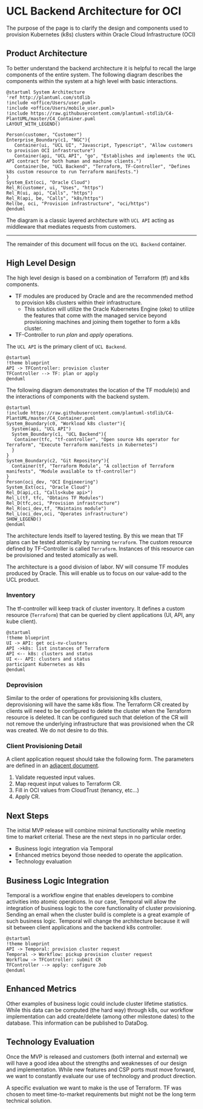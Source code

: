 # UCL Backend Architecture for OCI

The purpose of the page is to clarify the design and components used to provision
Kubernetes (k8s) clusters within Oracle Cloud Infrastructure (OCI)

## Product Architecture

To better understand the backend architecture it is helpful to recall the large
components of the entire system.  The following diagram describes the components
within the system at a high level with basic interactions.

```plantuml
@startuml System Architecture
'ref http://plantuml.com/stdlib
!include <office/Users/user.puml>
!include <office/Users/mobile_user.puml>
!include https://raw.githubusercontent.com/plantuml-stdlib/C4-PlantUML/master/C4_Container.puml
LAYOUT_WITH_LEGEND()

Person(customer, "Customer")
Enterprise_Boundary(c1, "NGC"){
   Container(ui, "UCL UI", "Javascript, Typescript", "Allow customers to provision OCI infrastructure")
   Container(api, "UCL API", "go", "Establishes and implements the UCL API contract for both human and machine clients.")
   Container(be, "UCL Backend", "Terraform, TF-Controller", "Defines k8s custom resource to run Terraform manifests.")
}
System_Ext(oci, "Oracle Cloud")
Rel_R(customer, ui, "Uses", "https")
Rel_R(ui, api, "Calls", "https")
Rel_R(api, be, "Calls", "k8s/https")
Rel(be, oci, "Provision infrastructure", "oci/https")
@enduml
```

The diagram is a classic layered architecture with `UCL API` acting as middleware
that mediates requests from customers.

----
The remainder of this document will focus on the `UCL Backend` container.

## High Level Design

The high level design is based on a combination of Terraform (tf) and k8s
components.  

* TF modules are produced by Oracle and are the recommended method to provision
k8s clusters within their infrastructure.
  * This solution will utilize the Oracle Kubernetes Engine (oke) to utilize
  the features that come with the managed service beyond provisioning machines
  and joining them together to form a k8s cluster.
* TF-Controller to run _plan_ and _apply_ operations.

The `UCL API` is the primary client of `UCL Backend`.

```plantuml
@startuml
!theme blueprint
API -> TFController: provision cluster
TFController --> TF: plan or apply
@enduml
```

The following diagram demonstrates the location of the TF module(s) and the
interactions of components with the backend system.

```plantuml
@startuml
!include https://raw.githubusercontent.com/plantuml-stdlib/C4-PlantUML/master/C4_Container.puml
System_Boundary(c0, "Workload k8s cluster"){
  System(api, "UCL API")
  System_Boundary(c1, "UCL Backend"){
   Container(tfc, "tf-controller", "Open source k8s operator for Terraform", "Execute Terraform manifests in Kubernetes")
  }
}
System_Boundary(c2, "Git Repository"){
  Container(tf, "Terraform Module", "A collection of Terraform manifests", "Module available to tf-controller")
}
Person(oci_dev, "OCI Engineering")
System_Ext(oci, "Oracle Cloud")
Rel_D(api,c1, "Calls<kube api>")
Rel_L(tf, tfc, "Obtains TF Modules")
Rel_D(tfc,oci, "Provision infrastructure")
Rel_R(oci_dev,tf, "Maintains module")
Rel_L(oci_dev,oci, "Operates infrastructure")
SHOW_LEGEND()
@enduml
```

The architecture lends itself to layered testing.  By this we mean that TF plans
can be tested atomically by running `terraform`.  The custom resource defined
by TF-Controller is called `Terraform`.  Instances of this resource can be
provisioned and tested atomically as well.  

The architecture is a good division of labor.  NV will consume TF modules produced
by Oracle.  This will enable us to focus on our value-add to the UCL product.

### Inventory

The tf-controller will keep track of cluster inventory.
It defines a custom resource (`Terraform`) that can be queried by client
applications (UI, API, any kube client).

```plantuml
@startuml
!theme blueprint
UI -> API: get oci-nv-clusters
API ->k8s: list instances of Terraform
API <-- k8s: clusters and status
UI <-- API: clusters and status
participant Kubernetes as k8s
@enduml
```

### Deprovision

Similar to the order of operations for provisioning k8s clusters, deprovisioning
will have the same k8s flow.  The Terraform CR created by clients will
need to be configured to delete the cluster when the Terraform resource
is deleted.  It can be configured such that deletion of the CR will not remove
the underlying infrastructure that was provisioned when the CR was created.  We
do not desire to do this.

### Client Provisioning Detail

A client application request should take the following form. The parameters are
defined in an [adjacent document](../DEVELOPMENT.md).

1. Validate requested input values.
1. Map request input values to Terraform CR.
1. Fill in OCI values from CloudTrust (tenancy, etc...)
1. Apply CR.

## Next Steps

The initial MVP release will combine minimal functionality while meeting time to
market criterial.  These are the next steps in no particular order.

* Business logic integration via Temporal
* Enhanced metrics beyond those needed to operate the application.
* Technology evaluation

## Business Logic Integration

Temporal is a workflow engine that enables developers to combine activities into
atomic operations.  In our case, Temporal will allow the integration of
business logic to the core functionality of cluster provisioning.  Sending an
email when the cluster build is complete is a great example of such business
logic.  Temporal will change the architecture because it will sit between client
applications and the backend k8s controller.

```plantuml
@startuml
!theme blueprint
API -> Temporal: provision cluster request
Temporal -> Workflow: pickup provision cluster request
Workflow -> TFController: submit CR
TFController --> apply: configure Job
@enduml
```

## Enhanced Metrics

Other examples of business logic could include cluster lifetime statistics.
While this data can be computed (the hard way) through k8s, our workflow
implementation can add create/delete (among other milestone dates) to the
database.  This information can be published to DataDog.

## Technology Evaluation

Once the MVP is released and customers (both internal and external) we will have
a good idea about the strengths and weaknesses of our design and implementation.
While new features and CSP ports must move forward, we want to constantly evaluate
our use of technology and product direction.  

A specific evaluation we want to make is the use of Terraform.  TF was chosen
to meet time-to-market requirements but might not be the long term technical
solution.
